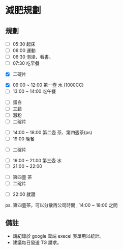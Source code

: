 # 減肥規劃

## 規劃
- [ ] 05:30 起床 
- [ ] 06:00 運動 
- [ ] 06:30 泡澡、看書。
- [ ] 07:30 吃早餐
* [x] 二碇片
- [x] 09:00 ~ 12:00 第一壺 水 (1000CC)
- [ ] 13:00 ~ 14:00 吃午餐
* [ ] 蛋白
* [ ] 三蔬
* [ ] 澱粉
* [ ]  二碇片
- [ ] 14:00 ~ 18:00 第二壺 茶、第四壺茶(ps)
- [ ] 19:00 晚餐
* [ ] 二碇片
- [ ] 19:00 ~ 21:00 第三壺 水
- [ ] 21:00 ~ 22:00 
* [ ] 第四壺 茶
* [ ] 二碇片
- [ ] 22:00 就寢

ps. 第四壺茶，可以分散再公司時間 , 14:00 ~ 18:00  之間

## 備註 
- 請紀錄於 google 雲端 execel 表單用以統計。
- 建議每日發送 TG 請求。
